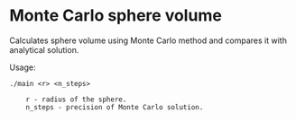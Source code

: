 # Monte Carlo sphere volume

Calculates sphere volume using Monte Carlo method and compares it with analytical solution.

Usage:
```
./main <r> <n_steps>

    r - radius of the sphere.
    n_steps - precision of Monte Carlo solution.
```


